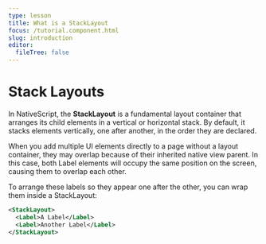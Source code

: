 ```yaml
---
type: lesson
title: What is a StackLayout
focus: /tutorial.component.html
slug: introduction
editor:
  fileTree: false
---
```


# Stack Layouts

In NativeScript, the **StackLayout** is a fundamental layout container that arranges its child elements in a vertical or horizontal stack. By default, it stacks elements vertically, one after another, in the order they are declared.

When you add multiple UI elements directly to a page without a layout container, they may overlap because of their inherited native view parent.
In this case, both Label elements will occupy the same position on the screen, causing them to overlap each other.

To arrange these labels so they appear one after the other, you can wrap them inside a StackLayout:

```xml
<StackLayout>
  <Label>A Label</Label>
  <Label>Another Label</Label>
</StackLayout>
```
